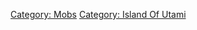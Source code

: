 [Category: Mobs](Category:_Mobs "wikilink") [Category: Island Of
Utami](Category:_Island_Of_Utami "wikilink")
